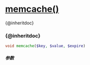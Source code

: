 [memcache()](http://twinh.github.com/widget/api/memcache)
=========================================================

{@inheritdoc}

### {@inheritdoc}
```php
void memcache($key, $value, $expire)
```

##### 参数

